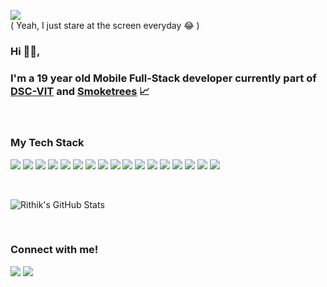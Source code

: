 <p>
  <img src="https://github.com/rithikjain/rithikjain/blob/master/code.gif"> 
  <br>
  ( Yeah, I just stare at the screen everyday 😂 )
</p>

### Hi 🙋‍♂️,
### I'm a 19 year old Mobile Full-Stack developer currently part of [DSC-VIT](https://github.com/GDGVIT) and [Smoketrees](https://github.com/smoke-trees) 📈

<br>

### My Tech Stack
<img src="https://img.shields.io/badge/-ANDROID-orange?style=for-the-badge"> <img src="https://img.shields.io/badge/-KOTLIN-red?style=for-the-badge"> <img src="https://img.shields.io/badge/-MVVM-blueviolet?style=for-the-badge"> <img src="https://img.shields.io/badge/-TENSORFLOWLITE-lightgrey?style=for-the-badge"> <img src="https://img.shields.io/badge/-JAVA-green?style=for-the-badge"> <img src="https://img.shields.io/badge/-FIREBASE-yellow?style=for-the-badge"> <img src="https://img.shields.io/badge/-FLUTTER-brightgreen?style=for-the-badge"> <img src="https://img.shields.io/badge/-DART-lightgrey?style=for-the-badge"> <img src="https://img.shields.io/badge/-GO-blue?style=for-the-badge"> <img src="https://img.shields.io/badge/-NODE-orange?style=for-the-badge"> <img src="https://img.shields.io/badge/-JAVASCRIPT-red?style=for-the-badge"> <img src="https://img.shields.io/badge/-TYPESCRIPT-blueviolet?style=for-the-badge"> <img src="https://img.shields.io/badge/-POSTGRESQL-green?style=for-the-badge"> <img src="https://img.shields.io/badge/-MONGODB-yellow?style=for-the-badge"> <img src="https://img.shields.io/badge/-FIGMA-brightgreen?style=for-the-badge"> <img src="https://img.shields.io/badge/-HTML-lightgrey?style=for-the-badge"> <img src="https://img.shields.io/badge/-CSS-blue?style=for-the-badge">


<br>

![Rithik's GitHub Stats](https://github-readme-stats.vercel.app/api?username=rithikjain)

<br>

### Connect with me!
[<img src="https://img.shields.io/badge/linkedin-%230077B5.svg?&style=for-the-badge&logo=linkedin&logoColor=white" />](https://www.linkedin.com/in/rithik-jain-710b3a199/) [<img src = "https://img.shields.io/badge/instagram-%23E4405F.svg?&style=for-the-badge&logo=instagram&logoColor=white">](https://www.instagram.com/d_drop_beatbox/)
